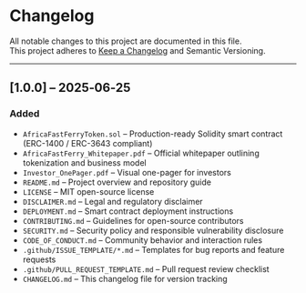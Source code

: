 # Changelog

All notable changes to this project are documented in this file.  
This project adheres to [Keep a Changelog](https://keepachangelog.com/) and Semantic Versioning.

---

## [1.0.0] – 2025‑06‑25

### Added
- `AfricaFastFerryToken.sol` – Production-ready Solidity smart contract (ERC-1400 / ERC-3643 compliant)
- `AfricaFastFerry_Whitepaper.pdf` – Official whitepaper outlining tokenization and business model
- `Investor_OnePager.pdf` – Visual one-pager for investors
- `README.md` – Project overview and repository guide
- `LICENSE` – MIT open-source license
- `DISCLAIMER.md` – Legal and regulatory disclaimer
- `DEPLOYMENT.md` – Smart contract deployment instructions
- `CONTRIBUTING.md` – Guidelines for open-source contributors
- `SECURITY.md` – Security policy and responsible vulnerability disclosure
- `CODE_OF_CONDUCT.md` – Community behavior and interaction rules
- `.github/ISSUE_TEMPLATE/*.md` – Templates for bug reports and feature requests
- `.github/PULL_REQUEST_TEMPLATE.md` – Pull request review checklist
- `CHANGELOG.md` – This changelog file for version tracking
